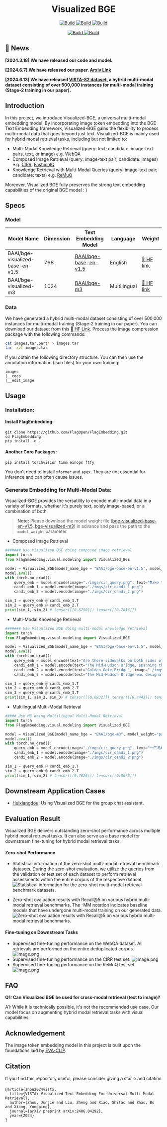 <h1 align="center">Visualized BGE</h1>

<p align="center">
    <a href="https://arxiv.org/abs/2406.04292">
            <img alt="Build" src="http://img.shields.io/badge/cs.CV-arXiv%3A2406.04292-B31B1B.svg">
    </a>
    <a href="https://github.com/FlagOpen/FlagEmbedding/tree/master/FlagEmbedding/visual">
        <img alt="Build" src="https://img.shields.io/badge/Github-VISTA Code-blue">
    </a>
    <a href="https://huggingface.co/BAAI/bge-visualized">
        <img alt="Build" src="https://img.shields.io/badge/🤗 Model-VISTA Model-yellow">
</p>

<p align="center">
</a>
    <a href="https://huggingface.co/datasets/JUNJIE99/VISTA_S2">
        <img alt="Build" src="https://img.shields.io/badge/🤗 Dataset-VISTA S2 Training Dataset-yellow">
    </a>
    <a href="https://huggingface.co/datasets/JUNJIE99/VISTA_Evaluation">
        <img alt="Build" src="https://img.shields.io/badge/🤗 Dataset-Zero_Shot Multimodal Retrieval Dataset-yellow">
    </a>
</p>

## 🔔 News
**[2024.3.18] We have released our code and model.**

**[2024.6.7] We have released our paper. [Arxiv Link](https://arxiv.org/abs/2406.04292)**

**[2024.6.13] We have released [VISTA-S2 dataset](https://huggingface.co/datasets/JUNJIE99/VISTA_S2), a hybrid multi-modal dataset consisting of over 500,000 instances for multi-modal training (Stage-2 training in our paper).**

## Introduction
In this project, we introduce Visualized-BGE, a universal multi-modal embedding model. By incorporating image token embedding into the BGE Text Embedding framework, Visualized-BGE gains the flexibility to process multi-modal data that goes beyond just text. Visualized-BGE is mainly used for hybrid modal retrieval tasks, including but not limited to:

- Multi-Modal Knowledge Retrieval (query: text; candidate: image-text pairs, text, or image)  e.g. [WebQA](https://github.com/WebQnA/WebQA)
- Composed Image Retrieval (query: image-text pair; candidate: images) e.g. [CIRR](https://github.com/Cuberick-Orion/CIRR), [FashionIQ](https://github.com/XiaoxiaoGuo/fashion-iq)
- Knowledge Retrieval with Multi-Modal Queries (query: image-text pair; candidate: texts) e.g. [ReMuQ](https://github.com/luomancs/ReMuQ)

Moreover, Visualized BGE fully preserves the strong text embedding capabilities of the original BGE model : )

## Specs
### Model
| **Model Name** | **Dimension** | **Text Embedding Model** | **Language** | **Weight** |
| --- | --- | --- | --- | --- |
| BAAI/bge-visualized-base-en-v1.5 | 768 | [BAAI/bge-base-en-v1.5](https://huggingface.co/BAAI/bge-base-en-v1.5) | English | [🤗 HF link](https://huggingface.co/BAAI/bge-visualized/blob/main/Visualized_base_en_v1.5.pth) |
| BAAI/bge-visualized-m3 | 1024 | [BAAI/bge-m3](https://huggingface.co/BAAI/bge-m3) | Multilingual | [🤗 HF link](https://huggingface.co/BAAI/bge-visualized/blob/main/Visualized_m3.pth) |


### Data
We have generated a hybrid multi-modal dataset consisting of over 500,000 instances for multi-modal training (Stage-2 training in our paper). You can download our dataset from this [🤗 HF Link](https://huggingface.co/datasets/JUNJIE99/VISTA_S2). 
Process the image compression package with the following commands:

```bash
cat images.tar.part* > images.tar
tar -xvf images.tar
```
If you obtain the following directory structure. You can then use the annotation information (json files) for your own training:
```
images
|__coco
|__edit_image
```

## Usage
### Installation:
#### Install FlagEmbedding:
```
git clone https://github.com/FlagOpen/FlagEmbedding.git
cd FlagEmbedding
pip install -e .
```
#### Another Core Packages:
```
pip install torchvision timm einops ftfy
```
You don't need to install `xformer` and `apex`. They are not essential for inference and can often cause issues.

### Generate Embedding for Multi-Modal Data:
Visualized-BGE provides the versatility to encode multi-modal data in a variety of formats, whether it's purely text, solely image-based, or a combination of both.

> **Note:** Please download the model weight file ([bge-visualized-base-en-v1.5](https://huggingface.co/BAAI/bge-visualized/resolve/main/Visualized_base_en_v1.5.pth?download=true), [bge-visualized-m3](https://huggingface.co/BAAI/bge-visualized/resolve/main/Visualized_m3.pth?download=true)) in advance and pass the path to the `model_weight` parameter.

- Composed Image Retrieval
``` python
####### Use Visualized BGE doing composed image retrieval
import torch
from FlagEmbedding.visual.modeling import Visualized_BGE

model = Visualized_BGE(model_name_bge = "BAAI/bge-base-en-v1.5", model_weight="path: Visualized_base_en_v1.5.pth")
model.eval()
with torch.no_grad():
    query_emb = model.encode(image="./imgs/cir_query.png", text="Make the background dark, as if the camera has taken the photo at night")
    candi_emb_1 = model.encode(image="./imgs/cir_candi_1.png")
    candi_emb_2 = model.encode(image="./imgs/cir_candi_2.png")

sim_1 = query_emb @ candi_emb_1.T
sim_2 = query_emb @ candi_emb_2.T
print(sim_1, sim_2) # tensor([[0.8750]]) tensor([[0.7816]])
```

- Multi-Modal Knowledge Retrieval
``` python
####### Use Visualized BGE doing multi-modal knowledge retrieval
import torch
from FlagEmbedding.visual.modeling import Visualized_BGE

model = Visualized_BGE(model_name_bge = "BAAI/bge-base-en-v1.5", model_weight="path: Visualized_base_en_v1.5.pth")
model.eval()
with torch.no_grad():
    query_emb = model.encode(text="Are there sidewalks on both sides of the Mid-Hudson Bridge?")
    candi_emb_1 = model.encode(text="The Mid-Hudson Bridge, spanning the Hudson River between Poughkeepsie and Highland.", image="./imgs/wiki_candi_1.jpg")
    candi_emb_2 = model.encode(text="Golden_Gate_Bridge", image="./imgs/wiki_candi_2.jpg")
    candi_emb_3 = model.encode(text="The Mid-Hudson Bridge was designated as a New York State Historic Civil Engineering Landmark by the American Society of Civil Engineers in 1983. The bridge was renamed the \"Franklin Delano Roosevelt Mid-Hudson Bridge\" in 1994.")

sim_1 = query_emb @ candi_emb_1.T
sim_2 = query_emb @ candi_emb_2.T
sim_3 = query_emb @ candi_emb_3.T
print(sim_1, sim_2, sim_3) # tensor([[0.6932]]) tensor([[0.4441]]) tensor([[0.6415]])
```
- Multilingual Multi-Modal Retrieval
``` python
##### Use M3 doing Multilingual Multi-Modal Retrieval
import torch
from FlagEmbedding.visual.modeling import Visualized_BGE

model = Visualized_BGE(model_name_bge = "BAAI/bge-m3", model_weight="path: Visualized_m3.pth")
model.eval()
with torch.no_grad():
    query_emb = model.encode(image="./imgs/cir_query.png", text="一匹马牵着这辆车")
    candi_emb_1 = model.encode(image="./imgs/cir_candi_1.png")
    candi_emb_2 = model.encode(image="./imgs/cir_candi_2.png")

sim_1 = query_emb @ candi_emb_1.T
sim_2 = query_emb @ candi_emb_2.T
print(sim_1, sim_2) # tensor([[0.7026]]) tensor([[0.8075]])
```
## Downstream Application Cases
- [Huixiangdou](https://github.com/InternLM/HuixiangDou): Using Visualized BGE for the group chat assistant.

## Evaluation Result
Visualized BGE delivers outstanding zero-shot performance across multiple hybrid modal retrieval tasks. It can also serve as a base model for downstream fine-tuning for hybrid modal retrieval tasks.
#### Zero-shot Performance
- Statistical information of the zero-shot multi-modal retrieval benchmark datasets. During the zero-shot evaluation, we utilize the queries from the validation or test set of each dataset to perform retrieval assessments within the entire corpus of the respective dataset.
![Statistical information for the zero-shot multi-modal retrieval benchmark datasets.](./imgs/zs-benchmark.png)

- Zero-shot evaluation results with Recall@5 on various hybrid multi-modal retrieval benchmarks. The -MM notation indicates baseline models that have undergone multi-modal training on our generated data.
![Zero-shot evaluation results with Recall@5 on various hybrid multi-modal retrieval benchmarks.](./imgs/zs-performance.png)

#### Fine-tuning on Downstream Tasks
- Supervised fine-tuning performance on the WebQA dataset. All retrievals are performed on the entire deduplicated corpus.
![image.png](./imgs/SFT-WebQA.png)
- Supervised fine-tuning performance on the CIRR test set.
![image.png](./imgs/SFT-CIRR.png)
- Supervised fine-tuning performance on the ReMuQ test set.
![image.png](./imgs/SFT-ReMuQ.png)



## FAQ

**Q1: Can Visualized BGE be used for cross-modal retrieval (text to image)?**

A1: While it is technically possible, it's not the recommended use case. Our model focus on augmenting hybrid modal retrieval tasks with visual capabilities.

## Acknowledgement
The image token embedding model in this project is built upon the foundations laid by [EVA-CLIP](https://github.com/baaivision/EVA/tree/master/EVA-CLIP).

## Citation
If you find this repository useful, please consider giving a star ⭐ and citation
```
@article{zhou2024vista,
  title={VISTA: Visualized Text Embedding For Universal Multi-Modal Retrieval},
  author={Zhou, Junjie and Liu, Zheng and Xiao, Shitao and Zhao, Bo and Xiong, Yongping},
  journal={arXiv preprint arXiv:2406.04292},
  year={2024}
}
```

